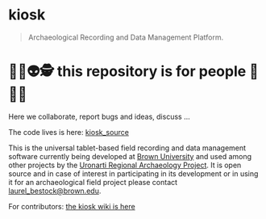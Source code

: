 # kiosk 
> Archaeological Recording and Data Management Platform.
 
# 🤸🏿👽🕵️ this repository is for people 🤸🤖🎅
Here we collaborate, report bugs and ideas, discuss ...

The code lives is here: [kiosk_source](arch-kiosk/kiosk_source)

This is the universal tablet-based field recording and data management software currently being developed at [Brown University](https://www.brown.edu/academics/archaeology/content/uronarti-regional-archaeology-project-sudan) and used among other projects by the [Uronarti Regional Archaeology Project](https://blogs.brown.edu/archaeology/fieldwork/uronarti/). It is open source and in case of interest in participating in its development or in using it for an archaeological field project please contact [laurel_bestock@brown.edu](https://vivo.brown.edu/display/lbestock#All).

For contributors: [the kiosk wiki is here](https://wiki.arch-kiosk.brown.edu/urapdev/doku.php?id=start)


